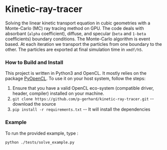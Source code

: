 # Kinetic-ray-tracer
Solving the linear kinetic transport equation in cubic geometries with a Monte-Carlo (MC) ray 
tracing method on GPU. The code deals with absorbant (`alpha` coefficient), diffuse, and specular (`beta` and `1-beta` coefficients) boundary conditions.
The Monte-Carlo algorithm is event based. At each iteration we transport the particles from one boundary to the other. 
The particles are exported at final simulation time in `xmdf/h5`.
### How to Build and Install
This project is written in Python3 and OpenCL. It mostly relies on the package [PyOpenCL](https://github.com/inducer/pyopencl "PyOpenCL").
To use it on your host system, follow the steps:
1. Ensure that you have a valid OpenCL eco-system (compatible driver, header, compiler) installed on your machine.
2. `git clone https://github.com/p-gerhard/kinetic-ray-tracer.git` -- download the source
3. `pip install -r requirements.txt` -- It will install the dependencies


### Example
To run the provided example, type :

`python ./tests/solve_example.py`
